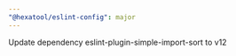 ```yaml
---
"@hexatool/eslint-config": major
---
```


Update dependency eslint-plugin-simple-import-sort to v12
